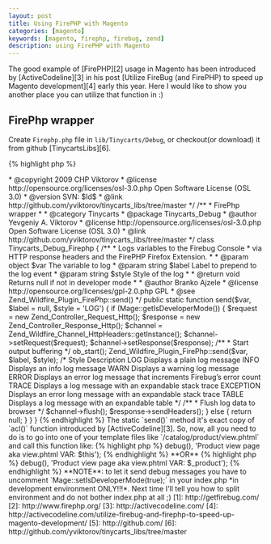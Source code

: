 ```yaml
---
layout: post
title: Using FirePHP with Magento
categories: [magento]
keywords: [magento, firephp, firebug, zend]
description: using FirePHP with Magento
---
```


The good example of [FirePHP][2] usage in Magento has been introduced by [ActiveCodeline][3] in his post [Utilize FireBug (and FirePHP) to speed up Magento development][4] early this year. Here I would like to show you another place you can utilize that function in :)

## FirePhp wrapper

Create `Firephp.php` file in `lib/Tinycarts/Debug`, or checkout(or download) it from github [TinycartsLibs][6].

{% highlight php %}
<?php
/**
 * Magento
 *
 * NOTICE OF LICENSE
 *
 * This source file is subject to the Open Software License (OSL 3.0)
 * that is bundled with this package in the file LICENSE.txt.
 * It is also available through the world-wide-web at this URL:
 * http://opensource.org/licenses/osl-3.0.php
 * If you did not receive a copy of the license and are unable to
 * obtain it through the world-wide-web, please send an email
 * to license@magentocommerce.com so we can send you a copy immediately.
 *
 * DISCLAIMER
 *
 * Do not edit or add to this file if you wish to upgrade Magento to newer
 * versions in the future. If you wish to customize Magento for your
 * needs please refer to http://www.magentocommerce.com for more information.
 *
 * PHP version 5
 *
 * @category  Tinycarts
 * @package   Tinycarts_Debug
 * @author    Yevgeniy A. Viktorov <wik@osmonitoring.com>
 * @copyright 2009 CHP Viktorov
 * @license   http://opensource.org/licenses/osl-3.0.php  Open Software License (OSL 3.0)
 * @version   SVN: $Id$
 * @link      http://github.com/yviktorov/tinycarts_libs/tree/master
 */

/**
 * FirePhp wrapper
 *
 * @category Tinycarts
 * @package  Tinycarts_Debug
 * @author   Yevgeniy A. Viktorov <wik@osmonitoring.com>
 * @license  http://opensource.org/licenses/osl-3.0.php  Open Software License (OSL 3.0)
 * @link     http://github.com/yviktorov/tinycarts_libs/tree/master
 */
class Tinycarts_Debug_Firephp
{
    /**
     * Logs variables to the Firebug Console
     * via HTTP response headers and the FirePHP Firefox Extension.
     *
     * @param object $var   The variable to log
     * @param string $label Label to prepend to the log event
     * @param string $style Style of the log
     *
     * @return void Returns null if not in developer mode
     *
     * @author  Branko Ajzele
     * @license http://opensource.org/licenses/gpl-2.0.php GPL
     * @see     Zend_Wildfire_Plugin_FirePhp::send()
     */
    public static function send($var, $label = null, $style = 'LOG')
    {
        if (Mage::getIsDeveloperMode()) {
            $request = new Zend_Controller_Request_Http();
            $response = new Zend_Controller_Response_Http();
            $channel = Zend_Wildfire_Channel_HttpHeaders::getInstance();
            $channel->setRequest($request);
            $channel->setResponse($response);

            /**
             * Start output buffering
             */
            ob_start();

            Zend_Wildfire_Plugin_FirePhp::send($var, $label, $style);

            /*
            Style       Description
            LOG         Displays a plain log message
            INFO        Displays an info log message
            WARN        Displays a warning log message
            ERROR       Displays an error log message that increments Firebug’s
                        error count
            TRACE       Displays a log message with an expandable stack trace
            EXCEPTION   Displays an error long message with an expandable stack trace
            TABLE       Displays a log message with an expandable table
            */

            /**
             * Flush log data to browser
             */
            $channel->flush();
            $response->sendHeaders();
        } else {

            return null;
        }
    }
}
{% endhighlight %}

The static `send()` method it's exact copy of `acl()` function introduced by [ActiveCodeline][3].

So, now, all you need to do is to go into one of your template files like `/catalog/product/view.phtml` and call this function like:
{% highlight php %}
<?php
Tinycarts_Debug_Firephp::send($this->debug(), 'Product view page aka view.phtml VAR: $this');
{% endhighlight %}
**OR**
{% highlight php %}
<?php
Tinycarts_Debug_Firephp::send($_product->debug(), 'Product view page aka view.phtml VAR: $_product');
{% endhighlight %}

**NOTE**: to let it send debug messages you have to uncomment `Mage::setIsDeveloperMode(true);` in your index.php *in development environment ONLY!!!*. Next time I'll tell you how to split environment and do not bother index.php at all ;)

[1]: http://getfirebug.com/
[2]: http://www.firephp.org/
[3]: http://activecodeline.com/
[4]: http://activecodeline.com/utilize-firebug-and-firephp-to-speed-up-magento-development/
[5]: http://github.com/
[6]: http://github.com/yviktorov/tinycarts_libs/tree/master

